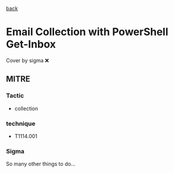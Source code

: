 [back](../index.md)
# Email Collection with PowerShell Get-Inbox
Cover by sigma :x: 

## MITRE
### Tactic
  - collection

### technique
  - T1114.001

### Sigma

 So many other things to do...